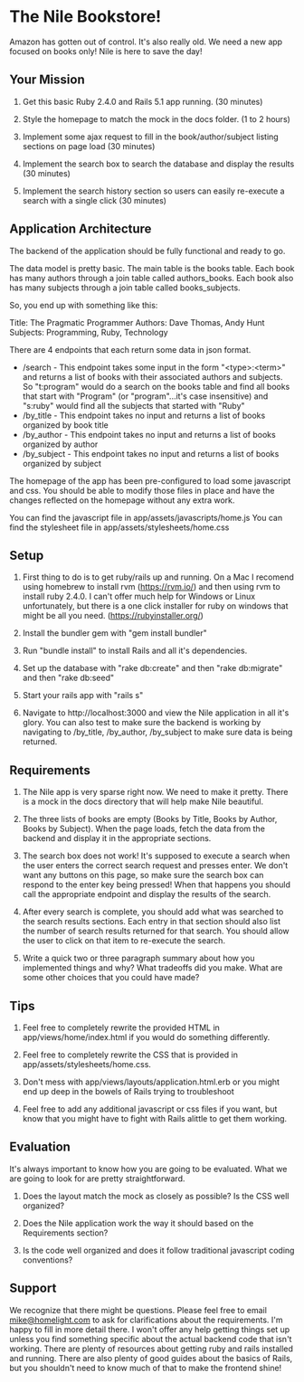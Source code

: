 # The Nile Bookstore!

Amazon has gotten out of control. It's also really old. We need a new app focused on books only! Nile is here to save the day!

## Your Mission

1. Get this basic Ruby 2.4.0 and Rails 5.1 app running. (30 minutes)

2. Style the homepage to match the mock in the docs folder. (1 to 2 hours)

3. Implement some ajax request to fill in the book/author/subject listing sections on page load (30 minutes)

4. Implement the search box to search the database and display the results (30 minutes)

5. Implement the search history section so users can easily re-execute a search with a single click (30 minutes)

## Application Architecture

The backend of the application should be fully functional and ready to go. 

The data model is pretty basic. The main table is the books table. Each book has many authors through a join table called authors_books. Each book also has many subjects through a join table called books_subjects.

So, you end up with something like this:

Title: The Pragmatic Programmer
Authors: Dave Thomas, Andy Hunt
Subjects: Programming, Ruby, Technology

There are 4 endpoints that each return some data in json format.

* /search - This endpoint takes some input in the form "&#60;type&#62;:&#60;term&#62;" and returns a list of books with their associated authors and subjects. So "t:program" would do a search on the books table and find all books that start with "Program" (or "program"...it's case insensitive) and "s:ruby" would find all the subjects that started with "Ruby"
* /by_title - This endpoint takes no input and returns a list of books organized by book title
* /by_author - This endpoint takes no input and returns a list of books organized by author
* /by_subject - This endpoint takes no input and returns a list of books organized by subject

The homepage of the app has been pre-configured to load some javascript and css. You should be able to modify those files in place and have the changes reflected on the homepage without any extra work.

You can find the javascript file in app/assets/javascripts/home.js
You can find the stylesheet file in app/assets/stylesheets/home.css

## Setup

1. First thing to do is to get ruby/rails up and running. On a Mac I recomend using homebrew to install rvm (https://rvm.io/) and then using rvm to install ruby 2.4.0. I can't offer much help for Windows or Linux unfortunately, but there is a one click installer for ruby on windows that might be all you need. (https://rubyinstaller.org/)

2. Install the bundler gem with "gem install bundler"

3. Run "bundle install" to install Rails and all it's dependencies.

4. Set up the database with "rake db:create" and then "rake db:migrate" and then "rake db:seed"

5. Start your rails app with "rails s"

6. Navigate to http://localhost:3000 and view the Nile application in all it's glory. You can also test to make sure the backend is working by navigating to /by_title, /by_author, /by_subject to make sure data is being returned.

## Requirements

1. The Nile app is very sparse right now. We need to make it pretty.  There is a mock in the docs directory that will help make Nile beautiful.

2. The three lists of books are empty (Books by Title, Books by Author, Books by Subject).  When the page loads, fetch the data from the backend and display it in the appropriate sections.

3. The search box does not work! It's supposed to execute a search when the user enters the correct search request and presses enter.  We don't want any buttons on this page, so make sure the search box can respond to the enter key being pressed! When that happens you should call the appropriate endpoint and display the results of the search.

4. After every search is complete, you should add what was searched to the search results sections. Each entry in that section should also list the number of search results returned for that search. You should allow the user to click on that item to re-execute the search.

5. Write a quick two or three paragraph summary about how you implemented things and why? What tradeoffs did you make. What are some other choices that you could have made?

## Tips

1. Feel free to completely rewrite the provided HTML in app/views/home/index.html if you would do something differently.

2. Feel free to completely rewrite the CSS that is provided in app/assets/stylesheets/home.css.

3. Don't mess with app/views/layouts/application.html.erb or you might end up deep in the bowels of Rails trying to troubleshoot

4. Feel free to add any additional javascript or css files if you want, but know that you might have to fight with Rails alittle to get them working.

## Evaluation

It's always important to know how you are going to be evaluated.  What we are going to look for are pretty straightforward.

1. Does the layout match the mock as closely as possible? Is the CSS well organized?

2. Does the Nile application work the way it should based on the Requirements section?

3. Is the code well organized and does it follow traditional javascript coding conventions?

## Support

We recognize that there might be questions. Please feel free to email mike@homelight.com to ask for clarifications about the requirements. I'm happy to fill in more detail there. I won't offer any help getting things set up unless you find something specific about the actual backend code that isn't working. There are plenty of resources about getting ruby and rails installed and running. There are also plenty of good guides about the basics of Rails, but you shouldn't need to know much of that to make the frontend shine!


